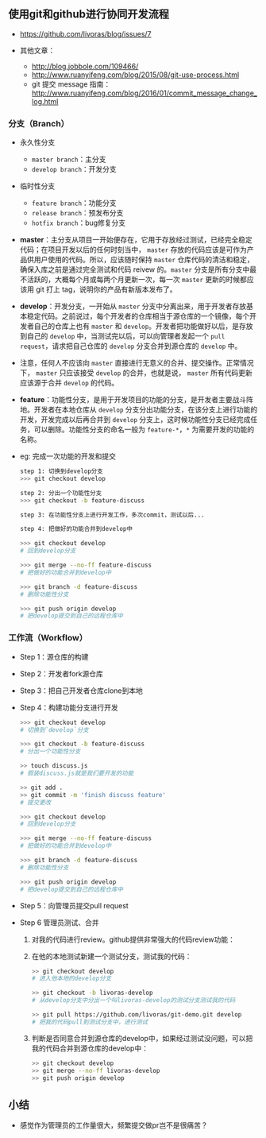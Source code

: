## 使用git和github进行协同开发流程
* https://github.com/livoras/blog/issues/7

* 其他文章：
    * http://blog.jobbole.com/109466/
    * http://www.ruanyifeng.com/blog/2015/08/git-use-process.html
    * git 提交 message 指南： http://www.ruanyifeng.com/blog/2016/01/commit_message_change_log.html

### 分支（Branch）
* 永久性分支
    * `master branch`：主分支
    * `develop branch`：开发分支

* 临时性分支
    * `feature branch`：功能分支
    * `release branch`：预发布分支
    * `hotfix branch`：bug修复分支

* __master__：主分支从项目一开始便存在，它用于存放经过测试，已经完全稳定代码；在项目开发以后的任何时刻当中， `master` 存放的代码应该是可作为产品供用户使用的代码。所以，应该随时保持 `master` 仓库代码的清洁和稳定，确保入库之前是通过完全测试和代码 reivew 的。`master` 分支是所有分支中最不活跃的，大概每个月或每两个月更新一次，每一次 `master` 更新的时候都应该用 git 打上 tag，说明你的产品有新版本发布了。

* __develop__：开发分支，一开始从 `master` 分支中分离出来，用于开发者存放基本稳定代码。之前说过，每个开发者的仓库相当于源仓库的一个镜像，每个开发者自己的仓库上也有 `master` 和 `develop`。开发者把功能做好以后，是存放到自己的 `develop` 中，当测试完以后，可以向管理者发起一个 `pull request`，请求把自己仓库的 `develop` 分支合并到源仓库的 `develop` 中。

* 注意，任何人不应该向 `master` 直接进行无意义的合并、提交操作。正常情况下， `master` 只应该接受 `develop` 的合并，也就是说， `master` 所有代码更新应该源于合并 `develop` 的代码。

* __feature__：功能性分支，是用于开发项目的功能的分支，是开发者主要战斗阵地。开发者在本地仓库从 `develop` 分支分出功能分支，在该分支上进行功能的开发，开发完成以后再合并到 `develop` 分支上，这时候功能性分支已经完成任务，可以删除。功能性分支的命名一般为 `feature-*`，`*` 为需要开发的功能的名称。

* eg: 完成一次功能的开发和提交
    ```sh
    step 1: 切换到develop分支
    >>> git checkout develop

    step 2: 分出一个功能性分支
    >>> git checkout -b feature-discuss

    step 3: 在功能性分支上进行开发工作，多次commit，测试以后...

    step 4: 把做好的功能合并到develop中

    >>> git checkout develop
    # 回到develop分支

    >>> git merge --no-ff feature-discuss
    # 把做好的功能合并到develop中

    >>> git branch -d feature-discuss
    # 删除功能性分支

    >>> git push origin develop
    # 把develop提交到自己的远程仓库中
    ```


### 工作流（Workflow）
* Step 1：源仓库的构建

* Step 2：开发者fork源仓库

* Step 3：把自己开发者仓库clone到本地

* Step 4：构建功能分支进行开发
    ```sh
    >>> git checkout develop
    # 切换到`develop`分支

    >>> git checkout -b feature-discuss
    # 分出一个功能性分支

    >> touch discuss.js
    # 假装discuss.js就是我们要开发的功能

    >> git add .
    >> git commit -m 'finish discuss feature'
    # 提交更改

    >>> git checkout develop
    # 回到develop分支

    >>> git merge --no-ff feature-discuss
    # 把做好的功能合并到develop中

    >>> git branch -d feature-discuss
    # 删除功能性分支

    >>> git push origin develop
    # 把develop提交到自己的远程仓库中
    ```

* Step 5：向管理员提交pull request

* Step 6 管理员测试、合并
    1. 对我的代码进行review。github提供非常强大的代码review功能：

    2. 在他的本地测试新建一个测试分支，测试我的代码：
        ```sh
        >> git checkout develop
        # 进入他本地的develop分支

        >> git checkout -b livoras-develop
        # 从develop分支中分出一个叫livoras-develop的测试分支测试我的代码

        >> git pull https://github.com/livoras/git-demo.git develop
        # 把我的代码pull到测试分支中，进行测试
        ```
    
    3. 判断是否同意合并到源仓库的develop中，如果经过测试没问题，可以把我的代码合并到源仓库的develop中：
        ```sh
        >> git checkout develop
        >> git merge --no-ff livoras-develop
        >> git push origin develop
        ```


## 小结
* 感觉作为管理员的工作量很大，频繁提交做pr岂不是很痛苦？
